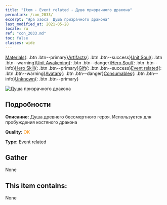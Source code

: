 ```yaml
---
title: "Item - Event related - Душа призрачного дракона"
permalink: /con_2033/
excerpt: "Эра хаоса  Душа призрачного дракона"
last_modified_at: 2021-05-28
locale: ru
ref: "con_2033.md"
toc: false
classes: wide
---
```

 [Materials](/ItemsRU/){: .btn .btn--primary}[Artifacts](/ItemsRU/Artifacts/){: .btn .btn--success}[Unit Soul](/ItemsRU/UnitSoul/){: .btn .btn--warning}[Unit Awakening](/ItemsRU/UnitAwakening/){: .btn .btn--danger}[Hero Soul](/ItemsRU/HeroSoul/){: .btn .btn--info}[Hero Skill](/ItemsRU/HeroSkill/){: .btn .btn--primary}[Gift](/ItemsRU/Gift/){: .btn .btn--success}[Event related](/ItemsRU/Events/){: .btn .btn--warning}[Avatars](/ItemsRU/Avatars/){: .btn .btn--danger}[Consumables](/ItemsRU/Consumables/){: .btn .btn--info}[Unknown](/ItemsRU/Unknown/){: .btn .btn--primary}

 ![Душа призрачного дракона](/images/t/juexing_307.png)

## Подробности
 **Описание:** Душа древнего бессмертного героя. Используется для пробуждения костяного дракона

 **Quality:** <span style="color: #FF8C00">OK</span>

 **Type:** Event related

## Gather

  None

## This item contains:

  None

